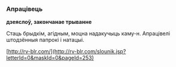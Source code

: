 ### Апрацівець
**дзеяслоў, закончанае трыванне**

Стаць брыдкім, агідным, моцна надакучыць каму-н. Апрацівелі штодзённыя папрокі і натацыі.

<a rel="author">[http://rv-blr.com/](http://rv-blr.com/slounik.jsp?letterId=0&maskId=0&pageId=253)</a>
